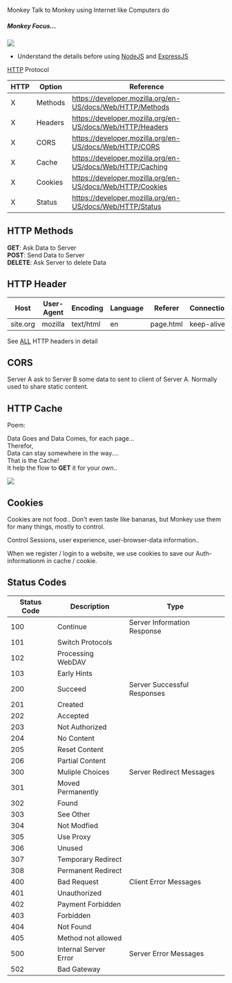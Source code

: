 <p>Monkey Talk to Monkey using Internet like Computers do  </p>

<h5> Monkey Focus... </h5>

![](https://developer.mozilla.org/en-US/docs/Web/HTTP/Overview/fetching_a_page.png)

- Understand the details before using [NodeJS](../web/nodejs.md) and [ExpressJS](../web/express.md)

[HTTP](https://developer.mozilla.org/en-US/docs/Web/HTTP) Protocol

| HTTP | Option  | Reference                                                 |
| ---- | ------- | --------------------------------------------------------- |
| X    | Methods | https://developer.mozilla.org/en-US/docs/Web/HTTP/Methods |
| X    | Headers | https://developer.mozilla.org/en-US/docs/Web/HTTP/Headers |
| X    | CORS    | https://developer.mozilla.org/en-US/docs/Web/HTTP/CORS    |
| X    | Cache   | https://developer.mozilla.org/en-US/docs/Web/HTTP/Caching |
| X    | Cookies | https://developer.mozilla.org/en-US/docs/Web/HTTP/Cookies |
| X    | Status  | https://developer.mozilla.org/en-US/docs/Web/HTTP/Status  |

<h2> HTTP Methods </h2>

<b>GET</b>: Ask Data to Server <br>
<b>POST</b>: Send Data to Server<br>
<b>DELETE</b>: Ask Server to delete Data<br>

<h2> HTTP Header </h2>

| Host     | User-Agent | Encoding  | Language | Referer   | Connection |
| -------- | ---------- | --------- | -------- | --------- | ---------- |
| site.org | mozilla    | text/html | en       | page.html | keep-alive |

See [ALL](https://developer.mozilla.org/en-US/docs/Web/HTTP/Headers) HTTP headers in detail

<h2> CORS </h2>

Server A ask to Server B some data to sent to client of Server A. Normally used to share static content.

<h2> HTTP Cache </h2>

Poem:

Data Goes and Data Comes, for each page...<br>
Therefor,<br>
Data can stay somewhere in the way....<br>
That is the Cache!<br>
It help the flow to <b>GET</b> it for your own..<br>

![](https://developer.mozilla.org/en-US/docs/Web/HTTP/Caching/http_cache_type.png)

<h2> Cookies </h2>

Cookies are not food.. Don't even taste like bananas, but Monkey use them for many things, mostly to control.

Control Sessions, user experience, user-browser-data information..

When we register / login to a website, we use cookies to save our Auth-informationm in cache / cookie.

<h2> Status Codes </h2>

| Status Code | Description           | Type                        |
| ----------- | --------------------- | --------------------------- |
| 100         | Continue              | Server Information Response |
| 101         | Switch Protocols      |                             |
| 102         | Processing WebDAV     |                             |
| 103         | Early Hints           |                             |
| 200         | Succeed               | Server Successful Responses |
| 201         | Created               |                             |
| 202         | Accepted              |                             |
| 203         | Not Authorized        |                             |
| 204         | No Content            |                             |
| 205         | Reset Content         |                             |
| 206         | Partial Content       |                             |
| 300         | Muliple Choices       | Server Redirect Messages    |
| 301         | Moved Permanently     |
| 302         | Found                 |
| 303         | See Other             |
| 304         | Not Modfied           |
| 305         | Use Proxy             |
| 306         | Unused                |
| 307         | Temporary Redirect    |
| 308         | Permanent Redirect    |
| 400         | Bad Request           | Client Error Messages       |
| 401         | Unauthorized          |
| 402         | Payment Forbidden     |
| 403         | Forbidden             |
| 404         | Not Found             |
| 405         | Method not allowed    |
| 500         | Internal Server Error | Server Error Messages       |
| 502         | Bad Gateway           |                             |
